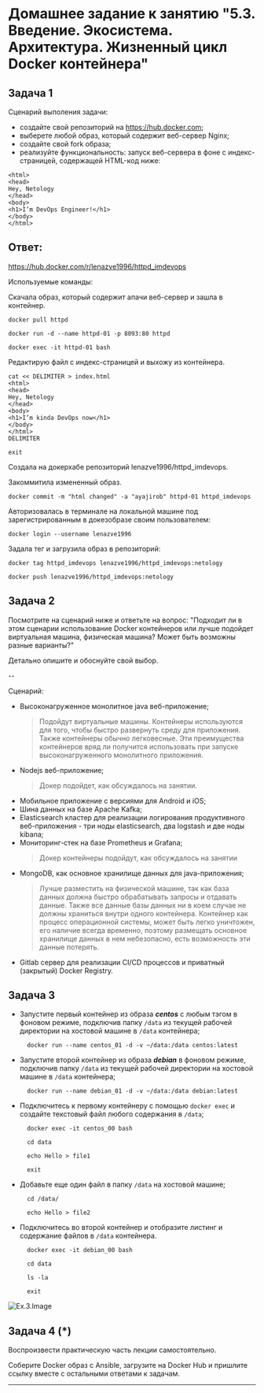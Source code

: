 
# Домашнее задание к занятию "5.3. Введение. Экосистема. Архитектура. Жизненный цикл Docker контейнера"


## Задача 1

Сценарий выполения задачи:

- создайте свой репозиторий на https://hub.docker.com;
- выберете любой образ, который содержит веб-сервер Nginx;
- создайте свой fork образа;
- реализуйте функциональность:
запуск веб-сервера в фоне с индекс-страницей, содержащей HTML-код ниже:
```
<html>
<head>
Hey, Netology
</head>
<body>
<h1>I’m DevOps Engineer!</h1>
</body>
</html>
```
## Ответ:
https://hub.docker.com/r/lenazve1996/httpd_imdevops

Используемые команды:

Скачала образ, который содержит апачи веб-сервер и зашла в контейнер.

    docker pull httpd

    docker run -d --name httpd-01 -p 8093:80 httpd

    docker exec -it httpd-01 bash

Редактирую файл с индекс-страницей и выхожу из контейнера.

    cat << DELIMITER > index.html
    <html>
    <head>
    Hey, Netology
    </head>
    <body>
    <h1>I’m kinda DevOps now</h1>
    </body>
    </html>
    DELIMITER

    exit
Создала на докерхабе репозиторий lenazve1996/httpd_imdevops.

Закоммитила измененный образ.

    docker commit -m "html changed" -a "ayajirob" httpd-01 httpd_imdevops

Авторизовалась в терминале на локальной машине под зарегистрированным в докeзобразе своим пользователем:

    docker login --username lenazve1996

Задала тег и загрузила образ в репозиторий:

    docker tag httpd_imdevops lenazve1996/httpd_imdevops:netology
  
    docker push lenazve1996/httpd_imdevops:netology

## Задача 2

Посмотрите на сценарий ниже и ответьте на вопрос:
"Подходит ли в этом сценарии использование Docker контейнеров или лучше подойдет виртуальная машина, физическая машина? Может быть возможны разные варианты?"

Детально опишите и обоснуйте свой выбор.

--

Сценарий:

- Высоконагруженное монолитное java веб-приложение;
    >Подойдут виртуальные машины. Контейнеры используются для того, чтобы быстро развернуть среду для приложения. Также контейнеры обычно легковесные. Эти преимущества контейнеров вряд ли получится использовать при запуске высоконагруженного монолитного приложения.
- Nodejs веб-приложение;
    >Докер подойдет, как обсуждалось на занятии.
- Мобильное приложение c версиями для Android и iOS;
- Шина данных на базе Apache Kafka;
- Elasticsearch кластер для реализации логирования продуктивного веб-приложения - три ноды elasticsearch, два logstash и две ноды kibana;
- Мониторинг-стек на базе Prometheus и Grafana;
    >Докер контейнеры подойдут, как обсуждалось на занятии
- MongoDB, как основное хранилище данных для java-приложения;
    >Лучше разместить на физической машине, так как база данных должна быстро обрабатывать запросы и отдавать данные. Также все данные базы данных ни в коем случае не должны храниться внутри одного контейнера. Контейнер как процесс операционной системы, может быть легко уничтожен, его наличие всегда временно, поэтому размещать основное хранилище данных в нем небезопасно, есть возможность эти данные потерять.
- Gitlab сервер для реализации CI/CD процессов и приватный (закрытый) Docker Registry.

## Задача 3

- Запустите первый контейнер из образа ***centos*** c любым тэгом в фоновом режиме, подключив папку ```/data``` из текущей рабочей директории на хостовой машине в ```/data``` контейнера;

        docker run --name centos_01 -d -v ~/data:/data centos:latest
- Запустите второй контейнер из образа ***debian*** в фоновом режиме, подключив папку ```/data``` из текущей рабочей директории на хостовой машине в ```/data``` контейнера;

        docker run --name debian_01 -d -v ~/data:/data debian:latest
- Подключитесь к первому контейнеру с помощью ```docker exec``` и создайте текстовый файл любого содержания в ```/data```;

        docker exec -it centos_00 bash

        cd data

        echo Hello > file1

        exit

- Добавьте еще один файл в папку ```/data``` на хостовой машине;

        cd /data/
        
        echo Hello > file2
- Подключитесь во второй контейнер и отобразите листинг и содержание файлов в ```/data``` контейнера.

        docker exec -it debian_00 bash

        cd data

        ls -la

        exit

![Ex.3.Image](https://github.com/lenazve1996/devops-netology/blob/master/virt_homeworks/05-virt-03-docker/Ex.3.Image.png)   

## Задача 4 (*)

Воспроизвести практическую часть лекции самостоятельно.

Соберите Docker образ с Ansible, загрузите на Docker Hub и пришлите ссылку вместе с остальными ответами к задачам.

---
